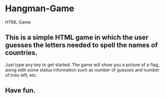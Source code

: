 # Hangman-Game
HTML Game
## This is a simple HTML game in which the user guesses the letters needed to spell the names of countries.
Just type any key to get started. The game will show you a picture of a flag, along with some status information such as number of guesses and number of tries left, etc.
## Have fun.
